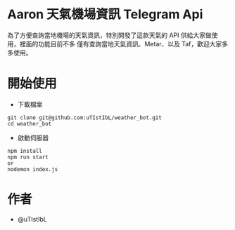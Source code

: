 # Aaron 天氣機場資訊 Telegram Api

為了方便查詢當地機場的天氣資訊，特別開發了這款天氣的 API 供給大家做使用，裡面的功能目前不多
僅有查詢當地天氣資訊、Metar、以及 Taf，歡迎大家多多使用。

# 開始使用
* 下載檔案
```
git clone git@github.com:uTIstIbL/weather_bot.git
cd weather_bot
```

* 啟動伺服器
```
npm install
npm run start
or
nodemon index.js
```

# 作者
* @uTIstIbL


